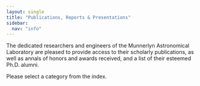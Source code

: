 ```yaml
---
layout: single
title: "Publications, Reports & Presentations"
sidebar:
  nav: "info"
---
```


The dedicated researchers and engineers of the Munnerlyn Astronomical Laboratory are pleased to provide access to their scholarly publications, as well as annals of honors and awards received, and a list of their esteemed Ph.D. alumni.

Please select a category from the index.
